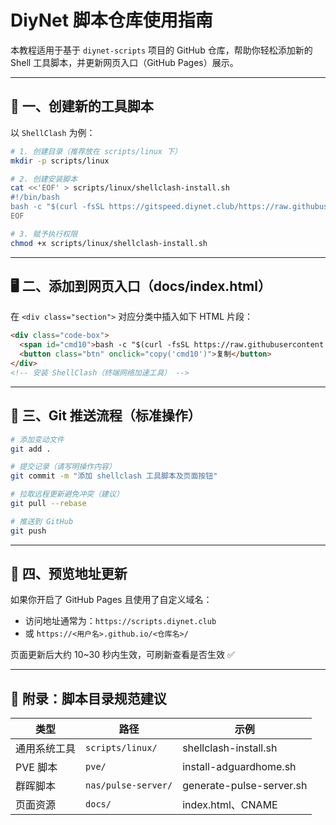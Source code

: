 # DiyNet 脚本仓库使用指南

本教程适用于基于 `diynet-scripts` 项目的 GitHub 仓库，帮助你轻松添加新的 Shell 工具脚本，并更新网页入口（GitHub Pages）展示。

---

## 🧰 一、创建新的工具脚本

以 `ShellClash` 为例：

```bash
# 1. 创建目录（推荐放在 scripts/linux 下）
mkdir -p scripts/linux

# 2. 创建安装脚本
cat <<'EOF' > scripts/linux/shellclash-install.sh
#!/bin/bash
bash -c "$(curl -fsSL https://gitspeed.diynet.club/https://raw.githubusercontent.com/juewuy/ShellCrash/master/install.sh)"
EOF

# 3. 赋予执行权限
chmod +x scripts/linux/shellclash-install.sh
```

---

## 🖥️ 二、添加到网页入口（docs/index.html）

在 `<div class="section">` 对应分类中插入如下 HTML 片段：

```html
<div class="code-box">
  <span id="cmd10">bash -c "$(curl -fsSL https://raw.githubusercontent.com/netio896/diynet-scripts/main/scripts/linux/shellclash-install.sh)"</span>
  <button class="btn" onclick="copy('cmd10')">复制</button>
</div>
<!-- 安装 ShellClash（终端网络加速工具） -->
```

---

## 🚀 三、Git 推送流程（标准操作）

```bash
# 添加变动文件
git add .

# 提交记录（请写明操作内容）
git commit -m "添加 shellclash 工具脚本及页面按钮"

# 拉取远程更新避免冲突（建议）
git pull --rebase

# 推送到 GitHub
git push
```

---

## 🔁 四、预览地址更新

如果你开启了 GitHub Pages 且使用了自定义域名：
- 访问地址通常为：`https://scripts.diynet.club`
- 或 `https://<用户名>.github.io/<仓库名>/`

页面更新后大约 10~30 秒内生效，可刷新查看是否生效 ✅

---

## 🧩 附录：脚本目录规范建议

| 类型         | 路径                | 示例                             |
|--------------|---------------------|----------------------------------|
| 通用系统工具 | `scripts/linux/`     | shellclash-install.sh            |
| PVE 脚本     | `pve/`              | install-adguardhome.sh           |
| 群晖脚本     | `nas/pulse-server/` | generate-pulse-server.sh         |
| 页面资源     | `docs/`             | index.html、CNAME                |

